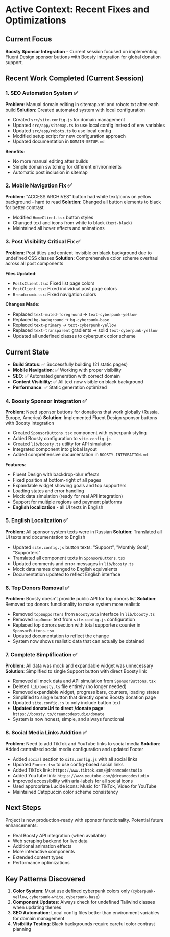# Active Context: Recent Fixes and Optimizations

## Current Focus
**Boosty Sponsor Integration** - Current session focused on implementing Fluent Design sponsor buttons with Boosty integration for global donation support.

## Recent Work Completed (Current Session)

### 1. SEO Automation System ✅
**Problem**: Manual domain editing in sitemap.xml and robots.txt after each build
**Solution**: Created automated system with local configuration
- Created `src/site.config.js` for domain management
- Updated `src/app/sitemap.ts` to use local config instead of env variables
- Updated `src/app/robots.ts` to use local config
- Modified setup script for new configuration approach
- Updated documentation in `DOMAIN-SETUP.md`

**Benefits**:
- No more manual editing after builds
- Simple domain switching for different environments
- Automatic post inclusion in sitemap

### 2. Mobile Navigation Fix ✅
**Problem**: "ACCESS ARCHIVES" button had white text/icons on yellow background - hard to read
**Solution**: Changed all button elements to black for better contrast
- Modified `HomeClient.tsx` button styles
- Changed text and icons from white to black (`text-black`)
- Maintained all hover effects and animations

### 3. Post Visibility Critical Fix ✅
**Problem**: Post titles and content invisible on black background due to undefined CSS classes
**Solution**: Comprehensive color scheme overhaul across all post components

**Files Updated**:
- `PostsClient.tsx`: Fixed list page colors
- `PostClient.tsx`: Fixed individual post page colors
- `Breadcrumb.tsx`: Fixed navigation colors

**Changes Made**:
- Replaced `text-muted-foreground` → `text-cyberpunk-yellow`
- Replaced `bg-background` → `bg-cyberpunk-base`
- Replaced `text-primary` → `text-cyberpunk-yellow`
- Replaced `text-transparent` gradients → solid `text-cyberpunk-yellow`
- Updated all undefined classes to cyberpunk color scheme

## Current State
- **Build Status**: ✅ Successfully building (21 static pages)
- **Mobile Navigation**: ✅ Working with proper visibility
- **SEO**: ✅ Automated generation with correct domain
- **Content Visibility**: ✅ All text now visible on black background
- **Performance**: ✅ Static generation optimized

### 4. Boosty Sponsor Integration ✅
**Problem**: Need sponsor buttons for donations that work globally (Russia, Europe, America)
**Solution**: Implemented Fluent Design sponsor buttons with Boosty integration
- Created `SponsorButtons.tsx` component with cyberpunk styling
- Added Boosty configuration to `site.config.js`
- Created `lib/boosty.ts` utility for API simulation
- Integrated component into global layout
- Added comprehensive documentation in `BOOSTY-INTEGRATION.md`

**Features**:
- Fluent Design with backdrop-blur effects
- Fixed position at bottom-right of all pages
- Expandable widget showing goals and top supporters
- Loading states and error handling
- Mock data simulation (ready for real API integration)
- Support for multiple regions and payment platforms
- **English localization** - all UI texts in English

### 5. English Localization ✅
**Problem**: All sponsor system texts were in Russian
**Solution**: Translated all UI texts and documentation to English
- Updated `site.config.js` button texts: "Support", "Monthly Goal", "Supporters"
- Translated all component texts in `SponsorButtons.tsx`
- Updated comments and error messages in `lib/boosty.ts`
- Mock data names changed to English equivalents
- Documentation updated to reflect English interface

### 6. Top Donors Removal ✅
**Problem**: Boosty doesn't provide public API for top donors list
**Solution**: Removed top donors functionality to make system more realistic
- Removed `topSupporters` from `BoostyData` interface in `lib/boosty.ts`
- Removed `topDonor` text from `site.config.js` configuration
- Replaced top donors section with total supporters counter in `SponsorButtons.tsx`
- Updated documentation to reflect the change
- System now shows realistic data that can actually be obtained

### 7. Complete Simplification ✅
**Problem**: All data was mock and expandable widget was unnecessary
**Solution**: Simplified to single Support button with direct Boosty link
- Removed all mock data and API simulation from `SponsorButtons.tsx`
- Deleted `lib/boosty.ts` file entirely (no longer needed)
- Removed expandable widget, progress bars, counters, loading states
- Simplified to single button that directly opens Boosty donation page
- Updated `site.config.js` to only include button text
- **Updated donateUrl to direct /donate page**: `https://boosty.to/dreamcodestudio/donate`
- System is now honest, simple, and always functional

### 8. Social Media Links Addition ✅
**Problem**: Need to add TikTok and YouTube links to social media
**Solution**: Added centralized social media configuration and updated Footer
- Added `social` section to `site.config.js` with all social links
- Updated `Footer.tsx` to use config-based social links
- Added TikTok link: `https://www.tiktok.com/@dreamcodestudio`
- Added YouTube link: `https://www.youtube.com/@dreamcodestudio`
- Improved accessibility with aria-labels for all social icons
- Used appropriate Lucide icons: Music for TikTok, Video for YouTube
- Maintained Catppuccin color scheme consistency

## Next Steps
Project is now production-ready with sponsor functionality. Potential future enhancements:
- Real Boosty API integration (when available)
- Web scraping backend for live data
- Additional animation effects
- More interactive components
- Extended content types
- Performance optimizations

## Key Patterns Discovered
1. **Color System**: Must use defined cyberpunk colors only (`cyberpunk-yellow`, `cyberpunk-white`, `cyberpunk-base`)
2. **Component Updates**: Always check for undefined Tailwind classes when updating themes
3. **SEO Automation**: Local config files better than environment variables for domain management
4. **Visibility Testing**: Black backgrounds require careful color contrast planning 